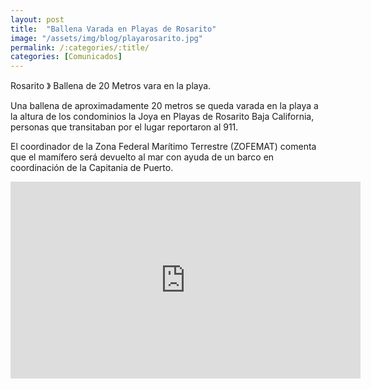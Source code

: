 ```yaml
---
layout: post
title:  "Ballena Varada en Playas de Rosarito"
image: "/assets/img/blog/playarosarito.jpg"
permalink: /:categories/:title/
categories: [Comunicados]
---
```


Rosarito 》 Ballena de 20 Metros vara en la playa.


Una ballena de aproximadamente 20 metros se queda varada en la playa a la altura de los condominios la Joya en Playas de Rosarito Baja California, personas que transitaban por el lugar reportaron al 911.

El coordinador de la Zona Federal Marítimo Terrestre (ZOFEMAT) comenta que el mamífero será devuelto al mar con ayuda de un barco en coordinación de la Capitania de Puerto.

<div class="embed-responsive embed-responsive-16by9">

<iframe src="https://www.facebook.com/plugins/video.php?href=https%3A%2F%2Fwww.facebook.com%2FInformandoBC%2Fvideos%2F717533122415970%2F&show_text=0&width=560" width="560" height="315" style="border:none;overflow:hidden" scrolling="no" frameborder="0" allowTransparency="true" allowFullScreen="true"></iframe>




